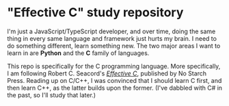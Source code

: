 # "Effective C" study repository

I'm just a JavaScript/TypeScript developer, and over time, doing the same thing in every same language and framework just hurts my brain. I need to do something different, learn something new. The two major areas I want to learn in are **Python** and the **C** family of languages. 

This repo is specifically for the C programming language. More specifically, I am following Robert C. Seacord's [*Effective C*](https://nostarch.com/Effective_C), published by No Starch Press. Reading up on C/C++, I was convinced that I should learn C first, and then learn C++, as the latter builds upon the former. (I've dabbled with C# in the past, so I'll study that later.)
